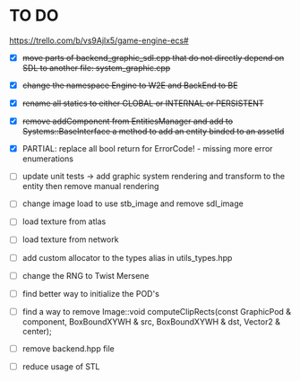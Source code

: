 # TO DO
https://trello.com/b/vs9Ajlx5/game-engine-ecs#

* [X] ~~move parts of backend_graphic_sdl.cpp that do not directly depend on SDL to another file: system_graphic.cpp~~

* [X] ~~change the namespace Engine to W2E and BackEnd to BE~~

* [X] ~~rename all statics to either GLOBAL or INTERNAL or PERSISTENT~~

* [X] ~~remove addComponent from EntitiesManager and add to Systems::BaseInterface a method to add an entity binded to an assetId~~

* [X] PARTIAL: replace all bool return for ErrorCode! - missing more error enumerations

* [ ] update unit tests -> add graphic system rendering and transform to the entity then remove manual rendering

* [ ] change image load to use stb_image and remove sdl_image

* [ ] load texture from atlas

* [ ] load texture from network

* [ ] add custom allocator to the types alias in utils_types.hpp

* [ ] change the RNG to Twist Mersene

* [ ] find better way to initialize the POD's

* [ ] find a way to remove Image::void computeClipRects(const GraphicPod & component, BoxBoundXYWH & src, BoxBoundXYWH & dst, Vector2 & center);

* [ ] remove backend.hpp file

* [ ] reduce usage of STL
